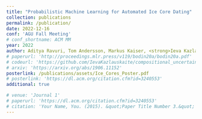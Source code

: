 ```yaml
---
title: "Probabilistic Machine Learning for Automated Ice Core Dating"
collection: publications
permalink: /publication/
date: 2022-12-16
conf: 'AGU Fall Meeting'
# conf_shortname: ACM MM
year: 2022
author: Aditya Ravuri, Tom Andersson, Markus Kaiser, <strong>Ieva Kazlauskaite</strong>, Max Fryer, J Scott Hosking, Mark Girolami, Neil D Lawrence.
# paperurl: 'http://proceedings.mlr.press/v119/bodin20a/bodin20a.pdf'
# codeurl: 'https://github.com/IevaKazlauskaite/compositional_uncertainty'
# arxiv: 'https://arxiv.org/abs/1906.11152'
posterlink: /publications/assets/Ice_Cores_Poster.pdf
# posterlink: 'https://dl.acm.org/citation.cfm?id=3240553'
additional: true

# venue: 'Journal 1'
# paperurl: 'https://dl.acm.org/citation.cfm?id=3240553'
# citation: 'Your Name, You. (2015). &quot;Paper Title Number 3.&quot; <i>Journal 1</i>. 1(3).'
---
```

